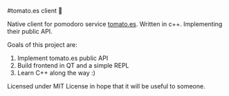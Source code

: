 #tomato.es client 🍅

Native client for pomodoro service [tomato.es](http://tomato.es/). Written in c++. Implementing their public API.

Goals of this project are: 
1. Implement tomato.es public API
2. Build frontend in QT and a simple REPL
3. Learn C++ along the way :)

Licensed under MIT License in hope that it will be useful to someone.